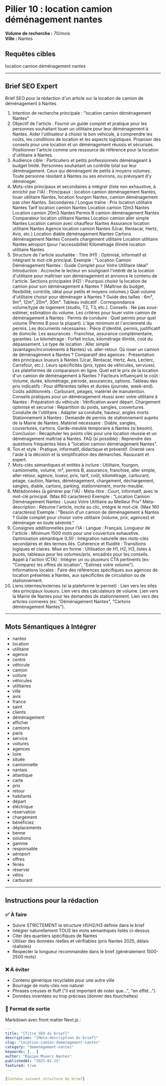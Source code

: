 # Pilier 10 : location camion déménagement nantes

**Volume de recherche :** 70/mois  
**Ville :** Nantes

## Requêtes cibles

location camion déménagement nantes

---

## Brief SEO Expert

Brief SEO pour la rédaction d'un article sur la location de camion de déménagement à Nantes
1. Intention de recherche principale : "location camion déménagement Nantes"
2. Objectif de l'article :
Fournir un guide complet et pratique pour les personnes souhaitant louer un utilitaire pour leur déménagement à Nantes.
Aider l'utilisateur à choisir le bon véhicule, à comprendre les coûts, les conditions de location et les aspects logistiques.
Proposer des conseils pour une location et un déménagement réussis et sécurisés.
Positionner l'article comme une ressource de référence pour la location d'utilitaire à Nantes.
3. Audience cible :
Particuliers et petits professionnels déménageant à budget limité.
Personnes souhaitant un contrôle total sur leur déménagement.
Ceux qui déménagent de petits à moyens volumes.
Toute personne résidant à Nantes ou ses environs, ou prévoyant d'y déménager.
4. Mots-clés principaux et secondaires à intégrer (liste non exhaustive, à enrichir par l'IA) :
Principaux : location camion déménagement Nantes, louer utilitaire Nantes, location fourgon Nantes, camion déménagement pas cher Nantes.
Secondaires / Longue traîne :
Prix location utilitaire Nantes
Tarif location camion Nantes
Location camion 12m3 Nantes
Location camion 20m3 Nantes
Permis B camion déménagement Nantes
Comparateur location utilitaire Nantes
Location camion aller simple Nantes
Location camion avec chauffeur Nantes
Assurance location utilitaire Nantes
Agence location camion Nantes (Ucar, Rentacar, Hertz, Avis, etc.)
Location diable déménagement Nantes
Cartons déménagement Nantes
Conseils chargement utilitaire
Location utilitaire Nantes aéroport (pour l'accessibilité)
Kilométrage illimité location utilitaire Nantes
5. Structure de l'article souhaitée :
Titre (H1) : Optimisé, informatif et intégrant le mot-clé principal.
Exemple : "Location Camion Déménagement Nantes : Guide Complet pour Votre Utilitaire Idéal"
Introduction : Accroche le lecteur en soulignant l'intérêt de la location d'utilitaire pour maîtriser son déménagement et annonce le contenu de l'article.
Sections principales (H2) :
Pourquoi choisir la location de camion pour son déménagement à Nantes ? (Maîtrise du budget, flexibilité, contrôle, idéal pour petits et moyens volumes.)
Quel volume d'utilitaire choisir pour déménager à Nantes ?
Guide des tailles : 6m³, 9m³, 12m³, 20m³, 30m³.
Tableau indicatif : Correspondance volume/type de logement (studio, T2, T3, etc.).
Conseils : Ne pas sous-estimer, estimation du volume.
Les critères pour louer votre camion de déménagement à Nantes :
Permis de conduire : Quel permis pour quel volume (Permis B pour la plupart).
L'âge minimum et l'ancienneté du permis.
Les documents nécessaires : Pièce d'identité, permis, justificatif de domicile.
Les assurances : Franchise, assurance complémentaire, garanties.
Le kilométrage : Forfait inclus, kilométrage illimité, coût du dépassement.
Le type de location : Aller simple (avantages/inconvénients à Nantes) vs. aller-retour.
Où louer un camion de déménagement à Nantes ? Comparatif des agences :
Présentation des principaux loueurs à Nantes (Ucar, Rentacar, Hertz, Avis, Leclerc, Carrefour, etc.).
Leurs spécificités (prix, types de véhicules, services).
Les plateformes de comparaison en ligne.
Quel est le prix de la location d'un camion de déménagement à Nantes ?
Facteurs influençant le coût : Volume, durée, kilométrage, période, assurances, options.
Tableau des prix indicatifs : Pour différentes tailles et durées (journée, week-end).
Coûts additionnels : Carburant, péages, matériel de manutention.
Conseils pratiques pour un déménagement réussi avec votre utilitaire à Nantes :
Préparation du véhicule : Vérification avant départ.
Chargement optimisé et sécurisé : Répartition du poids, sangles, couvertures.
Conduite de l'utilitaire : Adapter sa conduite, hauteur, angles morts.
Stationnement à Nantes : Demande de permis de stationnement auprès de la Mairie de Nantes.
Matériel nécessaire : Diable, sangles, couvertures, cartons.
Garde-meuble temporaire à Nantes (si besoin).
Conclusion : Récapituler les points clés pour une location réussie et un déménagement maîtrisé à Nantes.
FAQ (si possible) : Reprendre des questions fréquentes liées à "location camion déménagement Nantes".
6. Ton et style :
Pratique, informatif, didactique et préventif.
Orienté vers l'aide à la décision et la simplification des démarches.
Rassurant et expert.
7. Mots-clés sémantiques et entités à inclure :
Utilitaire, fourgon, camionnette, volume, m³, permis B, assurance, franchise, aller simple, aller-retour, agence, loueur, prix, tarif, coût, kilométrage, carburant, péage, caution, Nantes, déménagement, chargement, déchargement, sangles, diable, cartons, parking, stationnement, monte-meuble.
8. Métadonnées (à générer par l'IA) :
Méta-titre : Court, informatif, avec le mot-clé principal. (Max 60 caractères)
Exemple : "Location Camion Déménagement Nantes : Louez Votre Utilitaire au Meilleur Prix"
Méta-description : Résume l'article, incite au clic, intègre le mot-clé. (Max 160 caractères)
Exemple : "Besoin d'un camion de déménagement à Nantes ? Guide complet pour choisir votre utilitaire (volume, prix, agences) et déménager en toute sérénité."
9. Consignes additionnelles pour l'IA :
Langue : Français.
Longueur de l'article : Minimum 1500 mots pour une couverture exhaustive.
Optimisation sémantique (LSI) : Intégration naturelle des mots-clés secondaires et des termes liés.
Cohérence et fluidité : Transitions logiques et claires.
Mise en forme : Utilisation de H1, H2, H3, listes à puces, tableaux pour les volumes/prix, encadrés pour les conseils.
Appel à l'action (CTA) : Intégrer un ou plusieurs CTA pertinents (ex: "Comparez les offres de location", "Estimez votre volume").
Informations locales : Faire des références spécifiques aux agences de location présentes à Nantes, aux spécificités de circulation ou de stationnement.
10. Liens internes/externes (si la plateforme le permet) :
Lien vers les sites des principaux loueurs.
Lien vers des calculateurs de volume.
Lien vers la Mairie de Nantes pour les demandes de stationnement.
Lien vers des articles connexes (ex: "Déménagement Nantes", "Cartons déménagement Nantes").

---

## Mots Sémantiques à Intégrer

- nantes
- location
- utilitaire
- agence
- centre
- véhicule
- camion
- voiture
- véhicules
- utilitaires
- ville
- avis
- france
- saint
- clients
- déménagement
- afficher
- camions
- paris
- service
- voitures
- agences
- loire
- située
- camionnette
- nantais
- atlantique
- carte
- prix
- retour
- habitants
- départ
- éléctrique
- réservation
- chargement
- bénéficiez
- déplacements
- benne
- solutions
- gamme
- responsable
- aéroport
- offres
- fériés
- réserver
- vélos
- carburant

---

## Instructions pour la rédaction

### ✅ À faire
- Suivre STRICTEMENT la structure H1/H2/H3 définie dans le brief
- Intégrer naturellement TOUS les mots sémantiques listés ci-dessus
- Citer des quartiers spécifiques de Nantes
- Utiliser des données réelles et vérifiables (prix Nantes 2025, délais réalistes)
- Respecter la longueur recommandée dans le brief (généralement 1500-2500 mots)

### ❌ À éviter
- Contenu générique recyclable pour une autre ville
- Bourrage de mots-clés non naturel
- Phrases creuses et fluff ("il est important de noter que...", "en effet...")
- Données inventées ou trop précises (donner des fourchettes)

### 🎯 Format de sortie
Markdown avec front matter Next.js :

```yaml
---
title: "[Titre SEO du brief]"
description: "[Meta-description du brief]"
slug: "location-camion-demenagement-nantes"
category: "demenagement-nantes"
keywords: [...]
author: "Équipe Moverz Nantes"
publishedAt: "2025-01-15"
featured: true
---

[Contenu suivant structure du brief]
```
